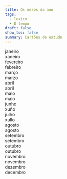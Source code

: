 ```yaml
---
title: Os meses do ano
tags:
  - lexico
  - O tempo
draft: false
show_toc: false
summary: Cartões de estudo
---
```

<e-card color="1">
<div>janeiro</div>
<div>xaneiro</div>
</e-card>

<e-card color="2">
<div>fevereiro</div>
<div>febreiro</div>
</e-card>

<e-card color="3">
<div>março</div>
<div>marzo</div>
</e-card>

<e-card color="4">
<div>abril</div>
<div>abril</div>
</e-card>

<e-card color="5">
<div>maio</div>
<div>maio</div>
</e-card>

<e-card color="6">
<div>junho</div>
<div>xuño</div>
</e-card>

<e-card color="7">
<div>julho</div>
<div>xullo</div>
</e-card>

<e-card color="8">
<div>agosto</div>
<div>agosto</div>
</e-card>

<e-card color="9">
<div>setembro</div>
<div>setembro</div>
</e-card>

<e-card color="10">
<div>outubro</div>
<div>outubro</div>
</e-card>

<e-card color="1">
<div>novembro</div>
<div>novembro</div>
</e-card>

<e-card color="2">
<div>dezembro</div>
<div>decembro</div>
</e-card>
